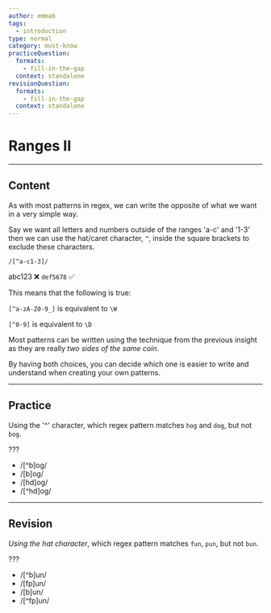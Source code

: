 ```yaml
---
author: emmab
tags:
  - introduction
type: normal
category: must-know
practiceQuestion:
  formats:
    - fill-in-the-gap
  context: standalone
revisionQuestion:
  formats:
    - fill-in-the-gap
  context: standalone
---
```


# Ranges II


---

## Content

As with most patterns in regex, we can write the opposite of what we want in a very simple way.

Say we want all letters and numbers outside of the ranges 'a-c' and '1-3' then we can use the hat/caret character, `^`, inside the square brackets to exclude these characters.

```plain-text
/[^a-c1-3]/
```

abc123 ❌
`def5678` ✅

This means that the following is true:

`[^a-zA-Z0-9_]` is equivalent to `\W`

`[^0-9]` is equivalent to `\D`

Most patterns can be written using the technique from the previous insight as they are really *two sides of the same coin*.

By having both choices, you can decide which one is easier to write and understand when creating your own patterns.


---

## Practice

Using the '^' character, which regex pattern matches `hog` and `dog`, but not `bog`.

???

- /[^b]og/
- /[b]og/
- /[hd]og/
- /[^hd]og/


---

## Revision

*Using the hat character*, which regex pattern matches `fun`, `pun`, but not `bun`.

???

- /[^b]un/
- /[fp]un/
- /[b]un/
- /[^fp]un/

